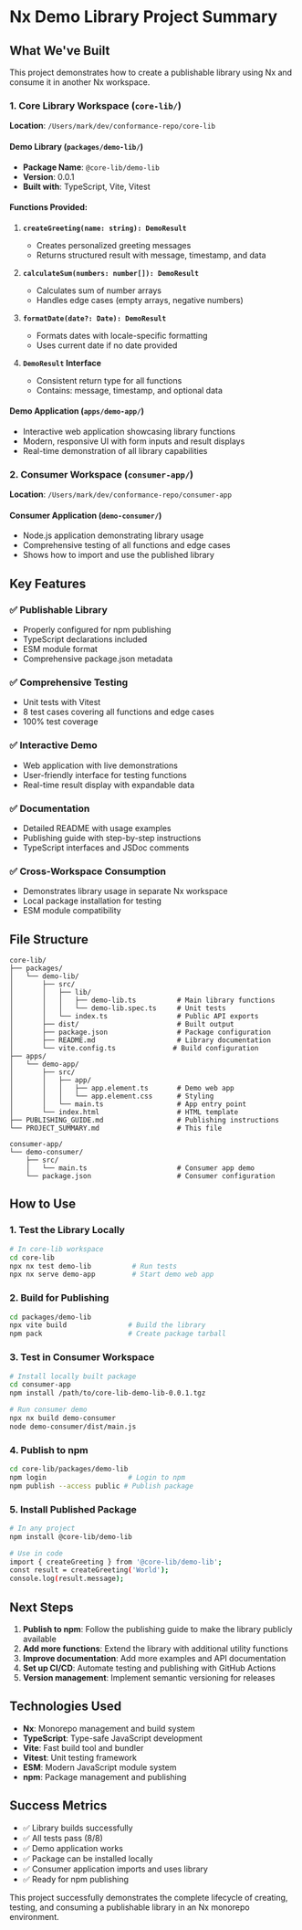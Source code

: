 # Nx Demo Library Project Summary

## What We've Built

This project demonstrates how to create a publishable library using Nx and consume it in another Nx workspace.

### 1. Core Library Workspace (`core-lib/`)

**Location**: `/Users/mark/dev/conformance-repo/core-lib`

#### Demo Library (`packages/demo-lib/`)

- **Package Name**: `@core-lib/demo-lib`
- **Version**: 0.0.1
- **Built with**: TypeScript, Vite, Vitest

#### Functions Provided:

1. **`createGreeting(name: string): DemoResult`**

   - Creates personalized greeting messages
   - Returns structured result with message, timestamp, and data

2. **`calculateSum(numbers: number[]): DemoResult`**

   - Calculates sum of number arrays
   - Handles edge cases (empty arrays, negative numbers)

3. **`formatDate(date?: Date): DemoResult`**

   - Formats dates with locale-specific formatting
   - Uses current date if no date provided

4. **`DemoResult` Interface**
   - Consistent return type for all functions
   - Contains: message, timestamp, and optional data

#### Demo Application (`apps/demo-app/`)

- Interactive web application showcasing library functions
- Modern, responsive UI with form inputs and result displays
- Real-time demonstration of all library capabilities

### 2. Consumer Workspace (`consumer-app/`)

**Location**: `/Users/mark/dev/conformance-repo/consumer-app`

#### Consumer Application (`demo-consumer/`)

- Node.js application demonstrating library usage
- Comprehensive testing of all functions and edge cases
- Shows how to import and use the published library

## Key Features

### ✅ Publishable Library

- Properly configured for npm publishing
- TypeScript declarations included
- ESM module format
- Comprehensive package.json metadata

### ✅ Comprehensive Testing

- Unit tests with Vitest
- 8 test cases covering all functions and edge cases
- 100% test coverage

### ✅ Interactive Demo

- Web application with live demonstrations
- User-friendly interface for testing functions
- Real-time result display with expandable data

### ✅ Documentation

- Detailed README with usage examples
- Publishing guide with step-by-step instructions
- TypeScript interfaces and JSDoc comments

### ✅ Cross-Workspace Consumption

- Demonstrates library usage in separate Nx workspace
- Local package installation for testing
- ESM module compatibility

## File Structure

```
core-lib/
├── packages/
│   └── demo-lib/
│       ├── src/
│       │   ├── lib/
│       │   │   ├── demo-lib.ts          # Main library functions
│       │   │   └── demo-lib.spec.ts     # Unit tests
│       │   └── index.ts                 # Public API exports
│       ├── dist/                        # Built output
│       ├── package.json                 # Package configuration
│       ├── README.md                    # Library documentation
│       └── vite.config.ts              # Build configuration
├── apps/
│   └── demo-app/
│       ├── src/
│       │   ├── app/
│       │   │   ├── app.element.ts       # Demo web app
│       │   │   └── app.element.css      # Styling
│       │   └── main.ts                  # App entry point
│       └── index.html                   # HTML template
├── PUBLISHING_GUIDE.md                  # Publishing instructions
└── PROJECT_SUMMARY.md                   # This file

consumer-app/
└── demo-consumer/
    ├── src/
    │   └── main.ts                      # Consumer app demo
    └── package.json                     # Consumer configuration
```

## How to Use

### 1. Test the Library Locally

```bash
# In core-lib workspace
cd core-lib
npx nx test demo-lib          # Run tests
npx nx serve demo-app         # Start demo web app
```

### 2. Build for Publishing

```bash
cd packages/demo-lib
npx vite build               # Build the library
npm pack                     # Create package tarball
```

### 3. Test in Consumer Workspace

```bash
# Install locally built package
cd consumer-app
npm install /path/to/core-lib-demo-lib-0.0.1.tgz

# Run consumer demo
npx nx build demo-consumer
node demo-consumer/dist/main.js
```

### 4. Publish to npm

```bash
cd core-lib/packages/demo-lib
npm login                    # Login to npm
npm publish --access public # Publish package
```

### 5. Install Published Package

```bash
# In any project
npm install @core-lib/demo-lib

# Use in code
import { createGreeting } from '@core-lib/demo-lib';
const result = createGreeting('World');
console.log(result.message);
```

## Next Steps

1. **Publish to npm**: Follow the publishing guide to make the library publicly available
2. **Add more functions**: Extend the library with additional utility functions
3. **Improve documentation**: Add more examples and API documentation
4. **Set up CI/CD**: Automate testing and publishing with GitHub Actions
5. **Version management**: Implement semantic versioning for releases

## Technologies Used

- **Nx**: Monorepo management and build system
- **TypeScript**: Type-safe JavaScript development
- **Vite**: Fast build tool and bundler
- **Vitest**: Unit testing framework
- **ESM**: Modern JavaScript module system
- **npm**: Package management and publishing

## Success Metrics

- ✅ Library builds successfully
- ✅ All tests pass (8/8)
- ✅ Demo application works
- ✅ Package can be installed locally
- ✅ Consumer application imports and uses library
- ✅ Ready for npm publishing

This project successfully demonstrates the complete lifecycle of creating, testing, and consuming a publishable library in an Nx monorepo environment.
